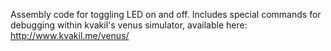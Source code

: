 Assembly code for toggling LED on and off. Includes special commands for debugging within kvakil's venus simulator, available here:
http://www.kvakil.me/venus/
